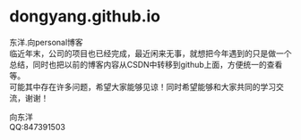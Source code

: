 # dongyang.github.io
东洋.向personal博客  
临近年末，公司的项目也已经完成，最近闲来无事，就想把今年遇到的只是做一个总结，同时也把以前的博客内容从CSDN中转移到github上面，方便统一的查看等。  
可能其中存在许多问题，希望大家能够见谅！同时希望能够和大家共同的学习交流，谢谢！  
  
    
  
    
      
        
向东洋  
QQ:847391503
